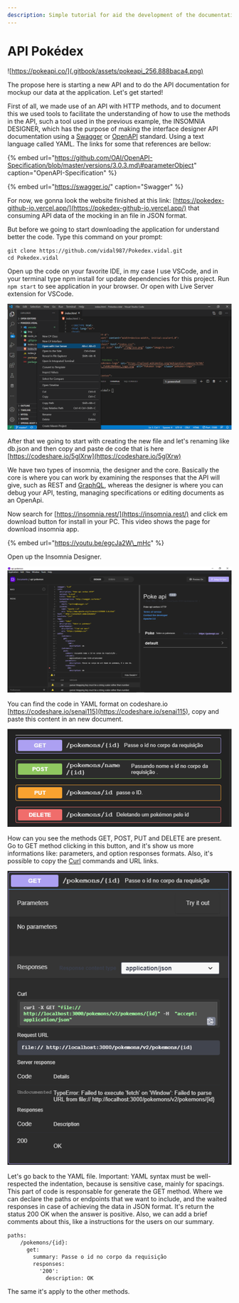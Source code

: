```yaml
---
description: Simple tutorial for aid the development of the documentation API Pokedéx
---
```


# API Pokédex

![https://pokeapi.co/](.gitbook/assets/pokeapi_256.888baca4.png)

The propose here is starting a new API and to do the API documentation for mockup our data at the application. Let's get started!

First of all, we made use of an API with HTTP methods, and to document this we used tools to facilitate the understanding of how to use the methods in the API, such a tool used in the previous example, the INSOMNIA DESIGNER, which has the purpose of making the interface designer API documentation using a [Swagger](https://github.com/swagger-api/swagger-ui) or [OpenAPI](https://github.com/OAI/OpenAPI-Specification) standard. Using a text language called YAML. The links for some that references are bellow:

{% embed url="https://github.com/OAI/OpenAPI-Specification/blob/master/versions/3.0.3.md\#parameterObject" caption="OpenAPI-Specification" %}

{% embed url="https://swagger.io/" caption="Swagger" %}

For now, we gonna look the website finished at this link: [https://pokedex-github-io.vercel.app/](https://pokedex-github-io.vercel.app/) that consuming API data of the mocking in an file in JSON format. 

But before we going to start downloading the application for understand better the code. Type this command on your prompt:

```text
git clone https://github.com/vidal987/Pokedex.vidal.git
cd Pokedex.vidal
```

Open up the code on your favorite IDE, in my case I use VSCode, and in your terminal type npm install for update dependencies for this project. Run `npm start` to see application in your browser. Or open with Live Server extension for VSCode.

![](.gitbook/assets/image%20%281%29.png)

After that we going to start with creating the new file and let's renaming like db.json and then copy and paste de code that is here [https://codeshare.io/5glXrw](https://codeshare.io/5glXrw)

We have two types of insomnia, the designer and the core. Basically the core is where you can work by examining the responses that the API will give, such as REST and [GraphQL](https://graphql.org/), whereas the designer is where you can debug your API, testing, managing specifications or editing documents as an OpenApi.

Now search for [https://insomnia.rest/](https://insomnia.rest/) and click em download button for install in your PC. This video shows the page for download insomnia app.

{% embed url="https://youtu.be/egcJa2W\_mHc" %}

Open up the Insomnia Designer.

![](.gitbook/assets/microsoftteams-image.png)

You can find the code in YAML format on codeshare.io [https://codeshare.io/senai115](https://codeshare.io/senai115), copy and paste this content in an new document.

![CRUD - CREATE, READ, UPDATE and DELETE methods](.gitbook/assets/microsoftteams-image-1-.png)

How can you see the methods GET, POST, PUT and DELETE are present. Go to GET method clicking in this button, and it's show us more informations like: parameters, and option responses formats. Also, it's possible to copy the [Curl](https://curl.haxx.se/) commands and URL links.

![](.gitbook/assets/image%20%282%29.png)

Let's go back to the YAML file. Important: YAML syntax must be well-respected the indentation, because is sensitive case, mainly for spacings. This part of code is responsable for generate the GET method. Where we can declare the paths or endpoints that we want to include, and the waited responses in case of achieving the data in JSON format. It's return the status 200 OK when the answer is positive. Also, we can add a brief comments about this, like a instructions for the users on our summary.

```text
paths:
    /pokemons/{id}: 
      get:
        summary: Passe o id no corpo da requisição
        responses:
          '200':
            description: OK
```

The same it's apply to the other methods.

